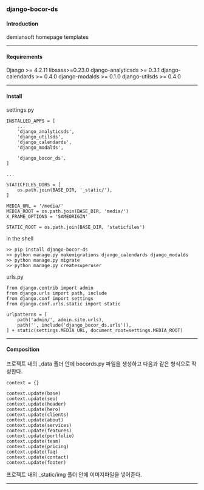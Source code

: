 ### django-bocor-ds

#### Introduction 
demiansoft homepage templates

---
#### Requirements

Django >= 4.2.11
libsass>=0.23.0
django-analyticsds >= 0.3.1
django-calendards >= 0.4.0
django-modalds >= 0.1.0
django-utilsds >= 0.4.0

---
#### Install

settings.py  
```  
INSTALLED_APPS = [    
    ...  
	'django_analyticsds',  
	'django_utilsds',  
	'django_calendards',  
	'django_modalds',  
	  
	'django_bocor_ds',
]

...

STATICFILES_DIRS = [
    os.path.join(BASE_DIR, '_static/'),
]

MEDIA_URL = '/media/'  
MEDIA_ROOT = os.path.join(BASE_DIR, 'media/')  
X_FRAME_OPTIONS = 'SAMEORIGIN'  
  
STATIC_ROOT = os.path.join(BASE_DIR, 'staticfiles')  

```

in the shell
```
>> pip install django-bocor-ds
>> python manage.py makemigrations django_calendards django_modalds
>> python manage.py migrate
>> python manage.py createsuperuser
```


urls.py
```
from django.contrib import admin  
from django.urls import path, include  
from django.conf import settings  
from django.conf.urls.static import static  
  
urlpatterns = [  
    path('admin/', admin.site.urls),  
    path('', include('django_bocor_ds.urls')),  
] + static(settings.MEDIA_URL, document_root=settings.MEDIA_ROOT)
```

---
#### Composition

프로젝트 내의 \_data 폴더 안에 bocords.py 파일을 생성하고 다음과 같은 형식으로 작성한다.

```
context = {}

context.update(base)
context.update(seo)
context.update(header)
context.update(hero)
context.update(clients)
context.update(about)
context.update(services)
context.update(features)
context.update(portfolio)
context.update(team)
context.update(pricing)
context.update(faq)
context.update(contact)
context.update(footer)

```
프로젝트 내의 \_static/img 폴더 안에 이미지파일을 넣어준다.

---

